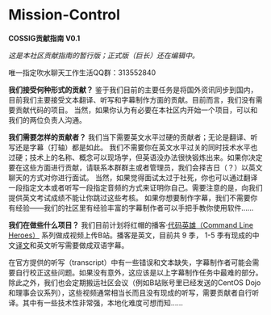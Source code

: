 # Mission-Control

**COSSIG贡献指南 V0.1**

_这是本社区贡献指南的暂行版；正式版（巨长）还在编辑中。_

唯一指定吹水聊天工作生活QQ群：313552840

**我们接受何种形式的贡献？**
鉴于我们目前的主要任务是将国外资讯同步到国内，目前我们主要接受文本翻译、听写和字幕制作方面的贡献。目前而言，我们没有需要贡献代码的项目。
当然，如果你认为有必要在本社区内开始一个项目，可以和我们的两位负责人沟通。

**我们需要怎样的贡献者？**
我们当下需要英文水平过硬的贡献者；无论是翻译、听写还是字幕（打轴）都是如此。
我们不需要你在英文水平过关的同时技术水平也过硬；技术上的名称、概念可以现场学，但英语没办法很快锻炼出来。如果你决定要在这些方面进行贡献，请联系本群群主或者管理员，我们会择吉日（？）以英文聊天的方式对你进行面试。
当然，如果觉得面试太过于社死，你也可以通过翻译一段指定文本或者听写一段指定音频的方式来证明你自己。需要注意的是，向我们提供英文考试成绩不能让你跳过这些考核。
如果你想要制作字幕，我们不需要你有经验——我们的社区里有经验丰富的字幕制作者可以手把手教你使用软件……

**我们在做些什么项目？**
我们目前计划将红帽的播客·[代码英雄（Command Line Heroes）](https://www.redhat.com/en/command-line-heroes) 系列做成视频上传B站。播客是英文，目前共 9 季， 1-5 季有现成的中文[译文](https://github.com/LCTT/LCRH)和英文听写需要做成双语字幕。

在官方提供的听写（transcript）中有一些错误和文本缺失，字幕制作者可能会需要自行校正这些问题。如果没有意外，这应该是以上字幕制作任务中最难的部分。
除此之外，我们也会定期搬运社区会议（例如B站账号里已经发送的CentOS Dojo和理事会议系列），这些视频通常相当长而且没有现成的听写，需要贡献者自行听译。其中有一些技术性非常强，本地化难度可想而知……
